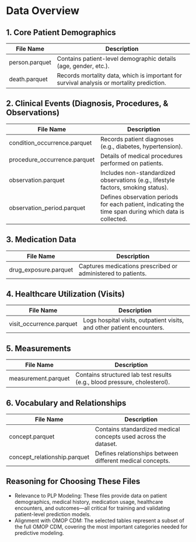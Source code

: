 # Data Overview

## 1. Core Patient Demographics

| File Name         | Description                                                                 |
|-------------------|-----------------------------------------------------------------------------|
| person.parquet    | Contains patient-level demographic details (age, gender, etc.).       |
| death.parquet     | Records mortality data, which is important for survival analysis or mortality prediction. |

## 2. Clinical Events (Diagnosis, Procedures, & Observations)

| File Name                | Description                                                                 |
|--------------------------|-----------------------------------------------------------------------------|
| condition_occurrence.parquet | Records patient diagnoses (e.g., diabetes, hypertension).                |
| procedure_occurrence.parquet  | Details of medical procedures performed on patients.                    |
| observation.parquet      | Includes non-standardized observations (e.g., lifestyle factors, smoking status). |
| observation_period.parquet | Defines observation periods for each patient, indicating the time span during which data is collected. |

## 3. Medication Data

| File Name         | Description                                                                 |
|-------------------|-----------------------------------------------------------------------------|
| drug_exposure.parquet | Captures medications prescribed or administered to patients.             |

## 4. Healthcare Utilization (Visits)

| File Name         | Description                                                                 |
|-------------------|-----------------------------------------------------------------------------|
| visit_occurrence.parquet | Logs hospital visits, outpatient visits, and other patient encounters. |

## 5. Measurements

| File Name         | Description                                                                 |
|-------------------|-----------------------------------------------------------------------------|
| measurement.parquet | Contains structured lab test results (e.g., blood pressure, cholesterol).  |

## 6. Vocabulary and Relationships

| File Name                | Description                                                                 |
|--------------------------|-----------------------------------------------------------------------------|
| concept.parquet          | Contains standardized medical concepts used across the dataset.             |
| concept_relationship.parquet | Defines relationships between different medical concepts.                |

## Reasoning for Choosing These Files

- Relevance to PLP Modeling: These files provide data on patient demographics, medical history, medication usage, healthcare encounters, and outcomes—all critical for training and validating patient-level prediction models.
- Alignment with OMOP CDM: The selected tables represent a subset of the full OMOP CDM, covering the most important categories needed for predictive modeling.
